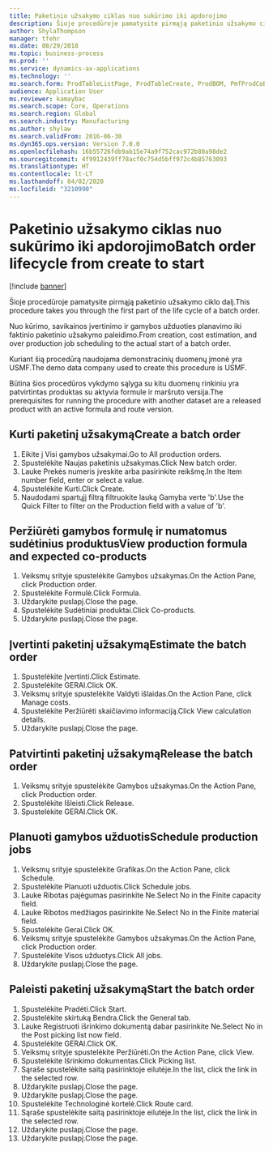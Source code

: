 ```yaml
---
title: Paketinio užsakymo ciklas nuo sukūrimo iki apdorojimo
description: Šioje procedūroje pamatysite pirmąją paketinio užsakymo ciklo dalį.
author: ShylaThompson
manager: tfehr
ms.date: 08/29/2018
ms.topic: business-process
ms.prod: ''
ms.service: dynamics-ax-applications
ms.technology: ''
ms.search.form: ProdTableListPage, ProdTableCreate, ProdBOM, PmfProdCoBy, ProdParmCostEstimation, ProdCalcTrans, ProdParmRelease, ProdSchedule, ProdRouteJob, ProdParmStartUp, ProdJournalTransBOM, ProdJournalTransRoute
audience: Application User
ms.reviewer: kamaybac
ms.search.scope: Core, Operations
ms.search.region: Global
ms.search.industry: Manufacturing
ms.author: shylaw
ms.search.validFrom: 2016-06-30
ms.dyn365.ops.version: Version 7.0.0
ms.openlocfilehash: 16b55726fdb9ab15e74a9f752cac972b80a98de2
ms.sourcegitcommit: 4f9912439ff78acf0c754d5bff972c4b85763093
ms.translationtype: HT
ms.contentlocale: lt-LT
ms.lasthandoff: 04/02/2020
ms.locfileid: "3210990"
---
```

# <a name="batch-order-lifecycle-from-create-to-start"></a><span data-ttu-id="7c9c1-103">Paketinio užsakymo ciklas nuo sukūrimo iki apdorojimo</span><span class="sxs-lookup"><span data-stu-id="7c9c1-103">Batch order lifecycle from create to start</span></span>

[!include [banner](../../includes/banner.md)]

<span data-ttu-id="7c9c1-104">Šioje procedūroje pamatysite pirmąją paketinio užsakymo ciklo dalį.</span><span class="sxs-lookup"><span data-stu-id="7c9c1-104">This procedure takes you through the first part of the life cycle of a batch order.</span></span>

<span data-ttu-id="7c9c1-105">Nuo kūrimo, savikainos įvertinimo ir gamybos užduoties planavimo iki faktinio paketinio užsakymo paleidimo.</span><span class="sxs-lookup"><span data-stu-id="7c9c1-105">From creation, cost estimation, and over production job scheduling to the actual start of a batch order.</span></span>



<span data-ttu-id="7c9c1-106">Kuriant šią procedūrą naudojama demonstracinių duomenų įmonė yra USMF.</span><span class="sxs-lookup"><span data-stu-id="7c9c1-106">The demo data company used to create this procedure is USMF.</span></span> 



<span data-ttu-id="7c9c1-107">Būtina šios procedūros vykdymo sąlyga su kitu duomenų rinkiniu yra patvirtintas produktas su aktyvia formule ir maršruto versija.</span><span class="sxs-lookup"><span data-stu-id="7c9c1-107">The prerequisites for running the procedure with another dataset are a released product with an active formula and route version.</span></span>


## <a name="create-a-batch-order"></a><span data-ttu-id="7c9c1-108">Kurti paketinį užsakymą</span><span class="sxs-lookup"><span data-stu-id="7c9c1-108">Create a batch order</span></span>
1. <span data-ttu-id="7c9c1-109">Eikite į Visi gamybos užsakymai.</span><span class="sxs-lookup"><span data-stu-id="7c9c1-109">Go to All production orders.</span></span>
2. <span data-ttu-id="7c9c1-110">Spustelėkite Naujas paketinis užsakymas.</span><span class="sxs-lookup"><span data-stu-id="7c9c1-110">Click New batch order.</span></span>
3. <span data-ttu-id="7c9c1-111">Lauke Prekės numeris įveskite arba pasirinkite reikšmę.</span><span class="sxs-lookup"><span data-stu-id="7c9c1-111">In the Item number field, enter or select a value.</span></span>
4. <span data-ttu-id="7c9c1-112">Spustelėkite Kurti.</span><span class="sxs-lookup"><span data-stu-id="7c9c1-112">Click Create.</span></span>
5. <span data-ttu-id="7c9c1-113">Naudodami spartųjį filtrą filtruokite lauką Gamyba verte 'b'.</span><span class="sxs-lookup"><span data-stu-id="7c9c1-113">Use the Quick Filter to filter on the Production field with a value of 'b'.</span></span>

## <a name="view-production-formula-and-expected-co-products"></a><span data-ttu-id="7c9c1-114">Peržiūrėti gamybos formulę ir numatomus sudėtinius produktus</span><span class="sxs-lookup"><span data-stu-id="7c9c1-114">View production formula and expected co-products</span></span>
1. <span data-ttu-id="7c9c1-115">Veiksmų srityje spustelėkite Gamybos užsakymas.</span><span class="sxs-lookup"><span data-stu-id="7c9c1-115">On the Action Pane, click Production order.</span></span>
2. <span data-ttu-id="7c9c1-116">Spustelėkite Formulė.</span><span class="sxs-lookup"><span data-stu-id="7c9c1-116">Click Formula.</span></span>
3. <span data-ttu-id="7c9c1-117">Uždarykite puslapį.</span><span class="sxs-lookup"><span data-stu-id="7c9c1-117">Close the page.</span></span>
4. <span data-ttu-id="7c9c1-118">Spustelėkite Sudėtiniai produktai.</span><span class="sxs-lookup"><span data-stu-id="7c9c1-118">Click Co-products.</span></span>
5. <span data-ttu-id="7c9c1-119">Uždarykite puslapį.</span><span class="sxs-lookup"><span data-stu-id="7c9c1-119">Close the page.</span></span>

## <a name="estimate-the-batch-order"></a><span data-ttu-id="7c9c1-120">Įvertinti paketinį užsakymą</span><span class="sxs-lookup"><span data-stu-id="7c9c1-120">Estimate the batch order</span></span>
1. <span data-ttu-id="7c9c1-121">Spustelėkite Įvertinti.</span><span class="sxs-lookup"><span data-stu-id="7c9c1-121">Click Estimate.</span></span>
2. <span data-ttu-id="7c9c1-122">Spustelėkite GERAI.</span><span class="sxs-lookup"><span data-stu-id="7c9c1-122">Click OK.</span></span>
3. <span data-ttu-id="7c9c1-123">Veiksmų srityje spustelėkite Valdyti išlaidas.</span><span class="sxs-lookup"><span data-stu-id="7c9c1-123">On the Action Pane, click Manage costs.</span></span>
4. <span data-ttu-id="7c9c1-124">Spustelėkite Peržiūrėti skaičiavimo informaciją.</span><span class="sxs-lookup"><span data-stu-id="7c9c1-124">Click View calculation details.</span></span>
5. <span data-ttu-id="7c9c1-125">Uždarykite puslapį.</span><span class="sxs-lookup"><span data-stu-id="7c9c1-125">Close the page.</span></span>

## <a name="release-the-batch-order"></a><span data-ttu-id="7c9c1-126">Patvirtinti paketinį užsakymą</span><span class="sxs-lookup"><span data-stu-id="7c9c1-126">Release the batch order</span></span>
1. <span data-ttu-id="7c9c1-127">Veiksmų srityje spustelėkite Gamybos užsakymas.</span><span class="sxs-lookup"><span data-stu-id="7c9c1-127">On the Action Pane, click Production order.</span></span>
2. <span data-ttu-id="7c9c1-128">Spustelėkite Išleisti.</span><span class="sxs-lookup"><span data-stu-id="7c9c1-128">Click Release.</span></span>
3. <span data-ttu-id="7c9c1-129">Spustelėkite GERAI.</span><span class="sxs-lookup"><span data-stu-id="7c9c1-129">Click OK.</span></span>

## <a name="schedule-production-jobs"></a><span data-ttu-id="7c9c1-130">Planuoti gamybos užduotis</span><span class="sxs-lookup"><span data-stu-id="7c9c1-130">Schedule production jobs</span></span>
1. <span data-ttu-id="7c9c1-131">Veiksmų srityje spustelėkite Grafikas.</span><span class="sxs-lookup"><span data-stu-id="7c9c1-131">On the Action Pane, click Schedule.</span></span>
2. <span data-ttu-id="7c9c1-132">Spustelėkite Planuoti užduotis.</span><span class="sxs-lookup"><span data-stu-id="7c9c1-132">Click Schedule jobs.</span></span>
3. <span data-ttu-id="7c9c1-133">Lauke Ribotas pajėgumas pasirinkite Ne.</span><span class="sxs-lookup"><span data-stu-id="7c9c1-133">Select No in the Finite capacity field.</span></span>
4. <span data-ttu-id="7c9c1-134">Lauke Ribotos medžiagos pasirinkite Ne.</span><span class="sxs-lookup"><span data-stu-id="7c9c1-134">Select No in the Finite material field.</span></span>
5. <span data-ttu-id="7c9c1-135">Spustelėkite Gerai.</span><span class="sxs-lookup"><span data-stu-id="7c9c1-135">Click OK.</span></span>
6. <span data-ttu-id="7c9c1-136">Veiksmų srityje spustelėkite Gamybos užsakymas.</span><span class="sxs-lookup"><span data-stu-id="7c9c1-136">On the Action Pane, click Production order.</span></span>
7. <span data-ttu-id="7c9c1-137">Spustelėkite Visos užduotys.</span><span class="sxs-lookup"><span data-stu-id="7c9c1-137">Click All jobs.</span></span>
8. <span data-ttu-id="7c9c1-138">Uždarykite puslapį.</span><span class="sxs-lookup"><span data-stu-id="7c9c1-138">Close the page.</span></span>

## <a name="start-the-batch-order"></a><span data-ttu-id="7c9c1-139">Paleisti paketinį užsakymą</span><span class="sxs-lookup"><span data-stu-id="7c9c1-139">Start the batch order</span></span>
1. <span data-ttu-id="7c9c1-140">Spustelėkite Pradėti.</span><span class="sxs-lookup"><span data-stu-id="7c9c1-140">Click Start.</span></span>
2. <span data-ttu-id="7c9c1-141">Spustelėkite skirtuką Bendra.</span><span class="sxs-lookup"><span data-stu-id="7c9c1-141">Click the General tab.</span></span>
3. <span data-ttu-id="7c9c1-142">Lauke Registruoti išrinkimo dokumentą dabar pasirinkite Ne.</span><span class="sxs-lookup"><span data-stu-id="7c9c1-142">Select No in the Post picking list now field.</span></span>
4. <span data-ttu-id="7c9c1-143">Spustelėkite GERAI.</span><span class="sxs-lookup"><span data-stu-id="7c9c1-143">Click OK.</span></span>
5. <span data-ttu-id="7c9c1-144">Veiksmų srityje spustelėkite Peržiūrėti.</span><span class="sxs-lookup"><span data-stu-id="7c9c1-144">On the Action Pane, click View.</span></span>
6. <span data-ttu-id="7c9c1-145">Spustelėkite Išrinkimo dokumentas.</span><span class="sxs-lookup"><span data-stu-id="7c9c1-145">Click Picking list.</span></span>
7. <span data-ttu-id="7c9c1-146">Sąraše spustelėkite saitą pasirinktoje eilutėje.</span><span class="sxs-lookup"><span data-stu-id="7c9c1-146">In the list, click the link in the selected row.</span></span>
8. <span data-ttu-id="7c9c1-147">Uždarykite puslapį.</span><span class="sxs-lookup"><span data-stu-id="7c9c1-147">Close the page.</span></span>
9. <span data-ttu-id="7c9c1-148">Uždarykite puslapį.</span><span class="sxs-lookup"><span data-stu-id="7c9c1-148">Close the page.</span></span>
10. <span data-ttu-id="7c9c1-149">Spustelėkite Technologinė kortelė.</span><span class="sxs-lookup"><span data-stu-id="7c9c1-149">Click Route card.</span></span>
11. <span data-ttu-id="7c9c1-150">Sąraše spustelėkite saitą pasirinktoje eilutėje.</span><span class="sxs-lookup"><span data-stu-id="7c9c1-150">In the list, click the link in the selected row.</span></span>
12. <span data-ttu-id="7c9c1-151">Uždarykite puslapį.</span><span class="sxs-lookup"><span data-stu-id="7c9c1-151">Close the page.</span></span>
13. <span data-ttu-id="7c9c1-152">Uždarykite puslapį.</span><span class="sxs-lookup"><span data-stu-id="7c9c1-152">Close the page.</span></span>

